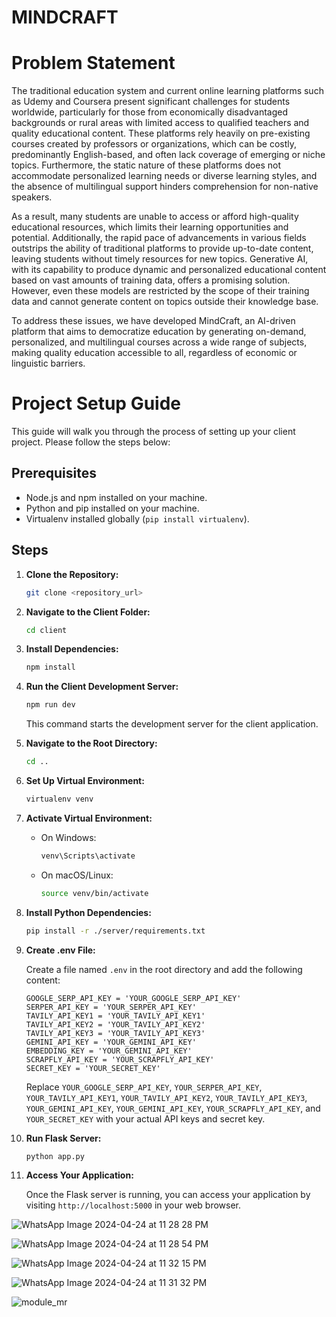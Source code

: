 # MINDCRAFT

# Problem Statement
The traditional education system and current online learning platforms such as Udemy and Coursera present significant challenges for students worldwide, particularly for those from economically disadvantaged backgrounds or rural areas with limited access to qualified teachers and quality educational content. These platforms rely heavily on pre-existing courses created by professors or organizations, which can be costly, predominantly English-based, and often lack coverage of emerging or niche topics. Furthermore, the static nature of these platforms does not accommodate personalized learning needs or diverse learning styles, and the absence of multilingual support hinders comprehension for non-native speakers.

As a result, many students are unable to access or afford high-quality educational resources, which limits their learning opportunities and potential. Additionally, the rapid pace of advancements in various fields outstrips the ability of traditional platforms to provide up-to-date content, leaving students without timely resources for new topics. Generative AI, with its capability to produce dynamic and personalized educational content based on vast amounts of training data, offers a promising solution. However, even these models are restricted by the scope of their training data and cannot generate content on topics outside their knowledge base.

To address these issues, we have developed MindCraft, an AI-driven platform that aims to democratize education by generating on-demand, personalized, and multilingual courses across a wide range of subjects, making quality education accessible to all, regardless of economic or linguistic barriers.

# Project Setup Guide

This guide will walk you through the process of setting up your client project. Please follow the steps below:

## Prerequisites

- Node.js and npm installed on your machine.
- Python and pip installed on your machine.
- Virtualenv installed globally (`pip install virtualenv`).

## Steps

1. **Clone the Repository:**

    ```bash
    git clone <repository_url>
    ```

2. **Navigate to the Client Folder:**

    ```bash
    cd client
    ```

3. **Install Dependencies:**

    ```bash
    npm install
    ```

4. **Run the Client Development Server:**

    ```bash
    npm run dev
    ```

    This command starts the development server for the client application.

5. **Navigate to the Root Directory:**

    ```bash
    cd ..
    ```

6. **Set Up Virtual Environment:**

    ```bash
    virtualenv venv
    ```

7. **Activate Virtual Environment:**

    - On Windows:

        ```bash
        venv\Scripts\activate
        ```

    - On macOS/Linux:

        ```bash
        source venv/bin/activate
        ```

8. **Install Python Dependencies:**

    ```bash
    pip install -r ./server/requirements.txt
    ```

9. **Create .env File:**

    Create a file named `.env` in the root directory and add the following content:

    ```plaintext
    GOOGLE_SERP_API_KEY = 'YOUR_GOOGLE_SERP_API_KEY'
    SERPER_API_KEY = 'YOUR_SERPER_API_KEY'
    TAVILY_API_KEY1 = 'YOUR_TAVILY_API_KEY1'
    TAVILY_API_KEY2 = 'YOUR_TAVILY_API_KEY2'
    TAVILY_API_KEY3 = 'YOUR_TAVILY_API_KEY3'
    GEMINI_API_KEY = 'YOUR_GEMINI_API_KEY'
    EMBEDDING_KEY = 'YOUR_GEMINI_API_KEY'
    SCRAPFLY_API_KEY = 'YOUR_SCRAPFLY_API_KEY'
    SECRET_KEY = 'YOUR_SECRET_KEY'
    ```

    Replace `YOUR_GOOGLE_SERP_API_KEY`, `YOUR_SERPER_API_KEY`, `YOUR_TAVILY_API_KEY1`, `YOUR_TAVILY_API_KEY2`, `YOUR_TAVILY_API_KEY3`, `YOUR_GEMINI_API_KEY`, `YOUR_GEMINI_API_KEY`, `YOUR_SCRAPFLY_API_KEY`, and `YOUR_SECRET_KEY` with your actual API keys and secret key.

10. **Run Flask Server:**

    ```bash
    python app.py
    ```

11. **Access Your Application:**


    Once the Flask server is running, you can access your application by visiting `http://localhost:5000` in your web browser.

    
    
![WhatsApp Image 2024-04-24 at 11 28 28 PM](https://github.com/Mehekjain05/MindCraft/assets/85340069/652d6648-4c39-47e8-b1e2-8929abf7334c)



![WhatsApp Image 2024-04-24 at 11 28 54 PM](https://github.com/Mehekjain05/MindCraft/assets/85340069/b48491bc-9aa1-4b84-8912-a30fd904ef24)



![WhatsApp Image 2024-04-24 at 11 32 15 PM](https://github.com/Mehekjain05/MindCraft/assets/85340069/6dea0ee7-5798-4353-a54f-b9398c4a5e13)



![WhatsApp Image 2024-04-24 at 11 31 32 PM](https://github.com/Mehekjain05/MindCraft/assets/85340069/3ea0ddd7-0bff-4e41-b144-89d74c8a6fc8)


![module_mr](https://github.com/user-attachments/assets/45fdc250-d96e-4668-8762-d529a32c5740)

